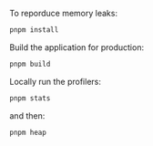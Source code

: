 To reporduce memory leaks:

```bash
pnpm install
```

Build the application for production:

```bash
pnpm build
```

Locally run the profilers:

```bash
pnpm stats
```
and then:
```bash
pnpm heap
```
